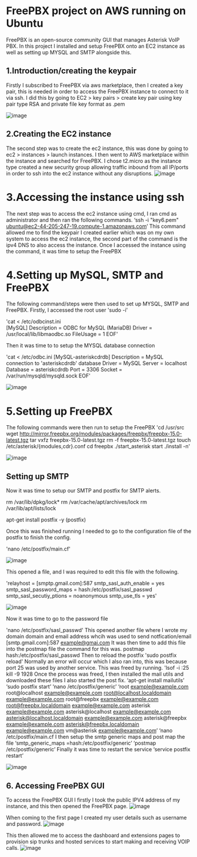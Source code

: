 # FreePBX project on AWS running on Ubuntu
FreePBX is an open-source community GUI that manages Asterisk VoIP PBX. In this project I installed and setup FreePBX onto an EC2 instance as well as setting up MYSQL and SMTP alongside this.

## 1.Introduction/creating the keypair
Firstly I subscribed to FreePBX via aws marketplace, then I created a key pair, this is needed in order to access the FreePBX instance to connect to it via ssh. I did this by going to EC2 > key pairs > create key pair using key pair type RSA and private file key format as .pem
 
![image](https://user-images.githubusercontent.com/36034401/186896766-13868f46-3aa6-43b2-a811-43cd1f06c6c9.png)

## 2.Creating the EC2 instance 
The second step was to create the ec2 instance, this was done by going to ec2 > instances > launch instances. I then went to AWS marketplace within the instance and searched for FreePBX. I chose t2.micro as the instance type created a new security group allowing traffic inbound from all IP/ports in order to ssh into the ec2 instance without any disruptions. 
![image](https://user-images.githubusercontent.com/36034401/186896841-a9560916-47d2-43c4-9092-dc9d2920abe5.png)

# 3.Accessing the instance using ssh 
The next step was to access the ec2 instance using cmd, I ran cmd as administrator and then ran the following commands.
‘ssh -i "key6.pem" ubuntu@ec2-44-205-247-19.compute-1.amazonaws.com’
This command allowed me to find the keypair I created earlier which was on my own system to access the ec2 instance, the second part of the command is the ipv4 DNS to also access the instance. Once I accessed the instance using the command, it was time to setup the FreePBX
# 4.Setting up MySQL, SMTP and FreePBX
The following command/steps were then used to set up MYSQL, SMTP and FreePBX.
Firstly, I accessed the root user
'sudo -i' 

'cat <<EOF > /etc/odbcinst.ini                  
[MySQL]
Description = ODBC for MySQL (MariaDB)
Driver = /usr/local/lib/libmaodbc.so
FileUsage = 1
EOF'
  
Then it was time to to setup the MYSQL database connection
  
'cat <<EOF > /etc/odbc.ini
[MySQL-asteriskcdrdb]
Description = MySQL connection to 'asteriskcdrdb' database
Driver = MySQL
Server = localhost
Database = asteriskcdrdb
Port = 3306
Socket = /var/run/mysqld/mysqld.sock
EOF'
 
![image](https://user-images.githubusercontent.com/36034401/186896901-49741e88-b121-443c-adc7-8a8a46548fbf.png)

# 5.Setting up FreePBX
The following commands were then run to setup the FreePBX
'cd /usr/src
wget http://mirror.freepbx.org/modules/packages/freepbx/freepbx-15.0-latest.tgz
tar vxfz freepbx-15.0-latest.tgz
rm -f freepbx-15.0-latest.tgz
touch /etc/asterisk/{modules,cdr}.conf
cd freepbx
./start_asterisk start
./install -n'
 
![image](https://user-images.githubusercontent.com/36034401/186896970-e77efbd1-8e59-4029-82d6-e4a82e0f8a7b.png)

## Setting up SMTP
Now it was time to setup our SMTP and postfix for SMTP alerts.
  
rm /var/lib/dpkg/lock*
rm /var/cache/apt/archives/lock
rm /var/lib/apt/lists/lock
 
apt-get install postfix -y (postfix)
  
Once this was finished running I needed to go to the configuration file of the postfix to finish the config.
  
'nano /etc/postfix/main.cf'

![image](https://user-images.githubusercontent.com/36034401/186897052-ffc61b31-cb55-461d-961c-20acd8d49b16.png)

  
This opened a file, and I was required to edit this file with the following.

'relayhost = [smptp.gmail.com]:587
smtp_sasl_auth_enable = yes
smtp_sasl_password_maps = hash:/etc/postfix/sasl_passwd
smtp_sasl_secutiy_ptions = noanonymous
smtp_use_tls = yes'
 
![image](https://user-images.githubusercontent.com/36034401/186897109-1cf3c631-c4a1-467a-91cb-3ee6ef8f30a5.png)
 
 
Now it was time to go to the password file
  
'nano /etc/postfix/sasl_passwd'
This opened another file where I wrote my domain domain and email address whcih was used to send notfication/email
[smtp.gmail.com]:587 example@gmai.com
It was then time to add this file into the postmap file the command for this was.
postmap hash:/etc/postfix/sasl_passwd
Then to reload the postfix
'sudo postfix reload'
 Normally an error will occur which I also ran into, this was because port 25 was used by another service. This was freed by running.
'lsof -i :25
kill -9 1928
Once the process was freed, I then installed the mail utils and downloaded these files I also started the post fix.
‘apt-get install mailutils’
‘sudo postfix start’
‘nano /etc/postfix/generic’
‘root example@example.com
root@localhost example@example.com
root@localhost.localdomain example@example.com
root@freepbx example@example.com
root@freepbx.localdomain example@example.com
asterisk example@example.com
asterisk@localhost example@example.com
asterisk@localhost.localdomain example@example.com
asterisk@freepbx example@example.com
asterisk@freepbx.localdomain example@example.com
vm@asterisk example@example.com’
‘nano /etc/postfix/main.cf
I then setup the smtp generic maps and post map the file
‘smtp_generic_maps =hash:/etc/postfix/generic’
‘postmap /etc/postfix/generic’
Finally it was time to restart the service
‘service postfix restart’
 
![image](https://user-images.githubusercontent.com/36034401/186897145-ba544c61-10d2-473e-b463-e3e03dfd9fb6.png)

## 6. Accessing FreePBX GUI
To access the FreePBX GUI I firstly I took the public IPV4 address of my instance, and this then opened the FreePBX page.
 ![image](https://user-images.githubusercontent.com/36034401/186897200-2f00d4ae-1c5f-4f0b-9077-a0ca27ee2030.png)

When coming to the first page I created my user details such as username and password.
![image](https://user-images.githubusercontent.com/36034401/186897238-9c611a98-1b51-4aff-a064-c4678b3db71b.png)

This then allowed me to access the dashboard and extensions pages to provision sip trunks and hosted services to start making and receiving VOIP calls.
![image](https://user-images.githubusercontent.com/36034401/186897259-de9ae8db-0761-4e51-b810-8b73c278717f.png)





  

  

  

  
  



